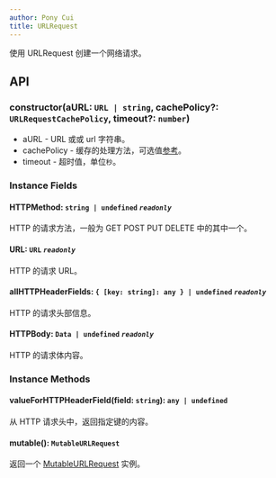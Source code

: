 ```yaml
---
author: Pony Cui
title: URLRequest
---
```


使用 URLRequest 创建一个网络请求。

## API

### constructor(aURL: `URL | string`, cachePolicy?: `URLRequestCachePolicy`, timeout?: `number`)

* aURL - URL 或或 url 字符串。
* cachePolicy - 缓存的处理方法，可选值[参考](./api-foundation-urlrequestcachepolicy.md)。
* timeout - 超时值，单位`秒`。

### Instance Fields

#### HTTPMethod: `string | undefined` *`readonly`*
HTTP 的请求方法，一般为 GET POST PUT DELETE 中的其中一个。

#### URL: `URL` *`readonly`*
HTTP 的请求 URL。

#### allHTTPHeaderFields: `{ [key: string]: any } | undefined` *`readonly`*
HTTP 的请求头部信息。

#### HTTPBody: `Data | undefined` *`readonly`*
HTTP 的请求体内容。

### Instance Methods

#### valueForHTTPHeaderField(field: `string`): `any | undefined`
从 HTTP 请求头中，返回指定键的内容。

#### mutable(): `MutableURLRequest`
返回一个 [MutableURLRequest](./api-foundation-mutableurlrequest.md) 实例。